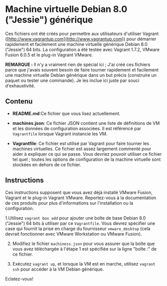 # Machine virtuelle Debian 8.0 ("Jessie") générique

Ces fichiers ont été créés pour permettre aux utilisateurs d'utiliser Vagrant ([http://www.vagrantup.com](http://www.vagrantup.com)) pour démarrer rapidement et facilement une machine virtuelle générique Debian 8.0 ("Jessie") 64 bits. La configuration a été testée avec Vagrant 1.7.2, VMware Fusion 6.0.5 et le plug-in Vagrant VMware.

**REMARQUE :** Il n'y a vraiment rien de spécial ici ; J'ai créé ces fichiers parce que j'avais souvent besoin de faire tourner rapidement et facilement une machine virtuelle Debian générique dans un but précis (construire un paquet ou tester une commande). Je les inclue ici juste par souci d'exhaustivité.

## Contenu

* **README.md**:Ce fichier que vous lisez actuellement.

* **machines.json**: Ce fichier JSON contient une liste de définitions de VM et les données de configuration associées. Il est référencé par `Vagrantfile` lorsque Vagrant instancie les VM.

* **Vagrantfile**: Ce fichier est utilisé par Vagrant pour faire tourner les machines virtuelles. Ce fichier est assez largement commenté pour aider à expliquer ce qui se passe. Vous devriez pouvoir utiliser ce fichier tel quel ; toutes les options de configuration de la machine virtuelle sont stockées en dehors de ce fichier.

## Instructions

Ces instructions supposent que vous avez déjà installé VMware Fusion, Vagrant et le plug-in Vagrant VMware. Reportez-vous à la documentation de ces produits pour plus d'informations sur l'installation ou la configuration.

1.Utilisez `vagrant box add` pour ajouter une boîte de base Debian 8.0 ("Jessie") 64 bits à utiliser par ce `Vagrantfile`. Vous devrez spécifier une case qui fournit la prise en charge du fournisseur `vmware_desktop` (cela devrait fonctionner avec VMware Workstation ou VMware Fusion).

2. Modifiez le fichier `machiness.json` pour vous assurer que la boîte que vous avez téléchargée à l'étape 1 est spécifiée sur la ligne "boîte :" de ce fichier.

3. Exécutez `vagrant up`, et lorsque la VM est en marche, utilisez `vagrant ssh` pour accéder à la VM Debian générique.

Eclatez-vous!
